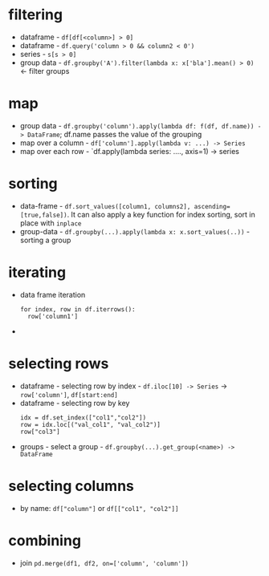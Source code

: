 # filtering
 * dataframe - `df[df[<column>] > 0]`
 * dataframe - `df.query('column > 0 && column2 < 0')`
 * series - `s[s > 0]`
 * group data - `df.groupby('A').filter(lambda x: x['bla'].mean() > 0)` <- filter groups

# map
 * group data - `df.groupby('column').apply(lambda df: f(df, df.name)) -> DataFrame`; df.name passes the value of the grouping 
 * map over a column - `df['column'].apply(lambda v: ...) -> Series`
 * map over each row - `df.apply(lambda series: ...., axis=1) -> series

# sorting

 * data-frame - `df.sort_values([column1, columns2], ascending=[true,false])`. It can also apply a key function for index sorting, sort in place with `inplace`
 * group-data - `df.groupby(...).apply(lambda x: x.sort_values(..))` - sorting a group

# iterating 
 * data frame iteration
    ```
    for index, row in df.iterrows():
      row['column1']
    ```
  * 
# selecting rows

 * dataframe - selecting row by index - `df.iloc[10] -> Series` -> `row['column']`, `df[start:end]`
 * dataframe - selecting row by key
   ```
   idx = df.set_index(["col1","col2"])
   row = idx.loc[("val_col1", "val_col2")]
   row["col3"]
   ```
 * groups - select a group - `df.groupby(...).get_group(<name>) -> DataFrame`

# selecting columns
 * by name: `df["column"]` or `df[["col1", "col2"]]`


# combining
 * join `pd.merge(df1, df2, on=['column', 'column'])`
    


